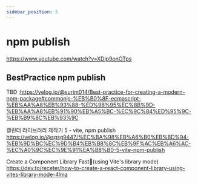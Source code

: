 ```yaml
---
sidebar_position: 5
---
```



# npm publish  

https://www.youtube.com/watch?v=XDip9onOTps

## BestPractice npm publish
TBD :https://velog.io/@surim014/Best-practice-for-creating-a-modern-npm-package#commonjs-%EB%B0%8F-ecmascript-%EB%AA%A8%EB%93%88-%ED%98%95%EC%8B%9D-%EB%AA%A8%EB%91%90%EB%A5%BC-%EC%9C%84%ED%95%9C-%EB%B9%8C%EB%93%9C

캘린더 라이브러리 제작기 5 - vite, npm publish
https://velog.io/@sgsg9447/%EC%BA%98%EB%A6%B0%EB%8D%94-%EB%9D%BC%EC%9D%B4%EB%B8%8C%EB%9F%AC%EB%A6%AC-%EC%A0%9C%EC%9E%91%EA%B8%B0-5-vite-npm-publish

Create a Component Library Fast🚀(using Vite's library mode)
https://dev.to/receter/how-to-create-a-react-component-library-using-vites-library-mode-4lma

